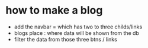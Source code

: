 # how to make a blog
- add the navbar
= which has two to three childs/links
- blogs place : where data will be shown from the db
- filter the data from those three btns / links